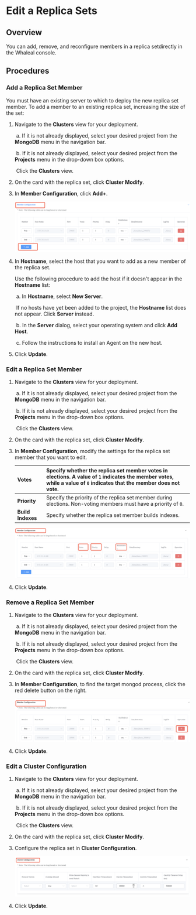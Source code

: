 # Edit a Replica Sets

## Overview

You can add, remove, and reconfigure members in a replica setdirectly in the Whaleal console.

## Procedures

### Add a Replica Set Member

You must have an existing server to which to deploy the new replica set member. To add a member to an existing replica set, increasing the size of the set:

1. Navigate to the **Clusters** view for your deployment.

   ​		a. If it is not already displayed, select your desired project from the **MongoDB** menu in the navigation bar.

   ​		b. If it is not already displayed, select your desired project from the **Projects** menu in the drop-down box options.

   ​		Click the **Clusters** view.

2. On the card with the replica set, click **Cluster Modify**.

3. In **Member Configuration**, click **Add+**.

   ![image-20240625133723128](../../images/whaleal-platform-Images/05-manage-deployment/add.png)

4. In **Hostname**, select the host that you want to add as a new member of the replica set.

   Use the following procedure to add the host if it doesn't appear in the **Hostname** list:

   ​		a. In **Hostname**, select **New Server**.

   ​			If no hosts have yet been added to the project, the **Hostname** list does not appear. Click **Server** instead.

   ​		b. In the **Server** dialog, select your operating system and click **Add Host**.

   ​		c. Follow the instructions to install an Agent on the new host.

1. Click **Update**.

### Edit a Replica Set Member

1. Navigate to the **Clusters** view for your deployment.

   ​		a. If it is not already displayed, select your desired project from the **MongoDB** menu in the navigation bar.

   ​		b. If it is not already displayed, select your desired project from the **Projects** menu in the drop-down box options.

   ​		Click the **Clusters** view.

2. On the card with the replica set, click **Cluster Modify**.

3. In **Member Configuration**, modify the settings for the replica set member that you want to edit.

   

   | **Votes**         | Specify whether the replica set member votes in elections. A value of `1` indicates the member votes, while a value of `0` indicates that the member does not vote. |
   | :---------------- | :----------------------------------------------------------- |
   | **Priority**      | Specify the priority of the replica set member during elections. Non-voting members must have a priority of `0`. |
   | **Build Indexes** | Specify whether the replica set member builds indexes.       |

   

   ![edit](../../images/whaleal-platform-Images/05-manage-deployment/edit.png)

1. Click **Update**.

### Remove a Replica Set Member

1. Navigate to the **Clusters** view for your deployment.

   ​		a. If it is not already displayed, select your desired project from the **MongoDB** menu in the navigation bar.

   ​		b. If it is not already displayed, select your desired project from the **Projects** menu in the drop-down box options.

   ​		Click the **Clusters** view.

2. On the card with the replica set, click **Cluster Modify**.

3. In **Member Configuration**, to find the target mongod process, click the red delete button on the right.

   ![image-20240625133723128](../../images/whaleal-platform-Images/05-manage-deployment/delete.png)

1. Click **Update**.

### Edit a Cluster Configuration

1. Navigate to the **Clusters** view for your deployment.

   ​		a. If it is not already displayed, select your desired project from the **MongoDB** menu in the navigation bar.

   ​		b. If it is not already displayed, select your desired project from the **Projects** menu in the drop-down box options.

   ​		Click the **Clusters** view.

2. On the card with the replica set, click **Cluster Modify**.

3. Configure the replica set in **Cluster Configuration**.

   ![cluserConfig](../../images/whaleal-platform-Images/05-manage-deployment/config.png)

1. Click **Update**.
